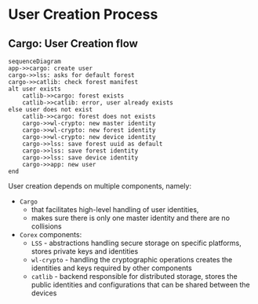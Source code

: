 # User Creation Process

## Cargo: User Creation flow

```mermaid
sequenceDiagram
app->>cargo: create user
cargo->>lss: asks for default forest
cargo->>catlib: check forest manifest
alt user exists
    catlib->>cargo: forest exists
    catlib->>catlib: error, user already exists
else user does not exist
    catlib->>cargo: forest does not exists
    cargo->>wl-crypto: new master identity
    cargo->>wl-crypto: new forest identity
    cargo->>wl-crypto: new device identity
    cargo->>lss: save forest uuid as default
    cargo->>lss: save forest identity
    cargo->>lss: save device identity
    cargo->>app: new user
end
```

User creation depends on multiple components, namely:

* `Cargo`
  * that facilitates high-level handling of user identities,
  * makes sure there is only one master identity and there are no collisions
* `Corex` components:
  * `LSS` - abstractions handling secure storage on specific platforms,
    stores private keys and identities
  * `wl-crypto` - handling the cryptographic operations
    creates the identities and keys required by other components
  * `catlib` - backend responsible for distributed storage, stores the public
    identities and configurations that can be shared between the devices
